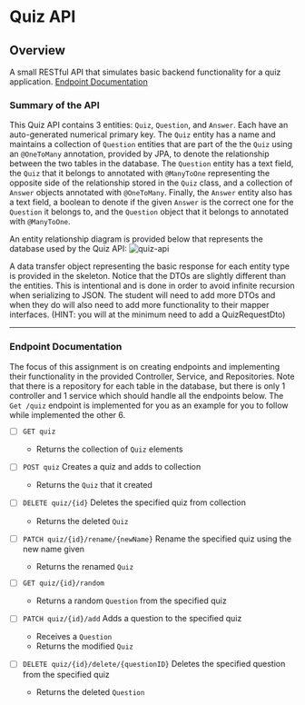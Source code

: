 Quiz API
=============================
## Overview

A small RESTful API that simulates basic backend functionality for a quiz application. [Endpoint Documentation](#endpoint-documentation)

### Summary of the API

This Quiz API contains 3 entities: `Quiz`, `Question`, and `Answer`. Each have an auto-generated numerical primary key. The `Quiz` entity has a name and maintains a collection of `Question` entities that are part of the the `Quiz` using an `@OneToMany` annotation, provided by JPA, to denote the relationship between the two tables in the database. The `Question` entity has a text field, the `Quiz` that it belongs to annotated with `@ManyToOne` representing the opposite side of the relationship stored in the `Quiz` class, and a collection of `Answer` objects annotated with `@OneToMany`. Finally, the `Answer` entity also has a text field, a boolean to denote if the given `Answer` is the correct one for the `Question` it belongs to, and the `Question` object that it belongs to annotated with `@ManyToOne`.

An entity relationship diagram is provided below that represents the database used by the Quiz API:
![quiz-api](https://user-images.githubusercontent.com/32781877/158852533-29305164-9e9e-41b2-a808-fb1d717b70cf.png)


A data transfer object representing the basic response for each entity type is provided in the skeleton. Notice that the DTOs are slightly different than the entities. This is intentional and is done in order to avoid infinite recursion when serializing to JSON. The student will need to add more DTOs and when they do will also need to add more functionality to their mapper interfaces. (HINT: you will at the minimum need to add a QuizRequestDto)

---

### Endpoint Documentation

The focus of this assignment is on creating endpoints and implementing their functionality in the provided Controller, Service, and Repositories. Note that there is a repository for each table in the database, but there is only 1 controller and 1 service which should handle all the endpoints below. The `Get /quiz` endpoint is implemented for you as an example for you to follow while implemented the other 6.

- [ ] `GET quiz`
    - Returns the collection of `Quiz` elements

- [ ] `POST quiz`
    Creates a quiz and adds to collection
    - Returns the `Quiz` that it created

- [ ] `DELETE quiz/{id}`
    Deletes the specified quiz from collection
    - Returns the deleted `Quiz`

- [ ] `PATCH quiz/{id}/rename/{newName}`
    Rename the specified quiz using the new name given
    - Returns the renamed `Quiz`

- [ ] `GET quiz/{id}/random`
    - Returns a random `Question` from the specified quiz

- [ ] `PATCH quiz/{id}/add`
    Adds a question to the specified quiz
    - Receives a `Question`
    - Returns the modified `Quiz`
    
- [ ] `DELETE quiz/{id}/delete/{questionID}`
    Deletes the specified question from the specified quiz
    - Returns the deleted `Question`
